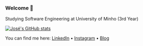 ### Welcome 👋

Studying Software Engineering at University of Minho (3rd Year)



[![José's GitHub stats](https://github-readme-stats.vercel.app/api?username=jpdiasfernandes&count_private=true&theme=noctis_minimus)](https://github.com/anuraghazra/github-readme-stats)

You can find me here:
[LinkedIn](https://www.linkedin.com/in/jos%C3%A9-pedro-fernandes-4ba14b20b/) •
[Instagram](https://www.instagram.com/jpdiasfernandes13/) •
[Blog](http://jpfernandesmaps.online/) 

 
 
 <!---
**jpdiasfernandes/jpdiasfernandes** is a ✨ _special_ ✨ repository because its `README.md` (this file) appears on your GitHub profile.

Here are some ideas to get you started:

- 🔭 I’m currently working on ...
- 🌱 I’m currently learning ...
- 👯 I’m looking to collaborate on ...
- 🤔 I’m looking for help with ...
- 💬 Ask me about ...
- 📫 How to reach me: ...
- 😄 Pronouns: ...
- ⚡ Fun fact: ...
-->

